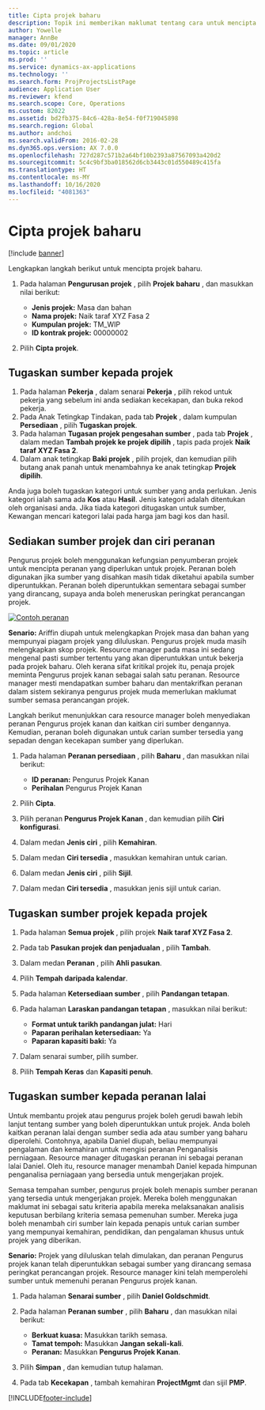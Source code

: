 ```yaml
---
title: Cipta projek baharu
description: Topik ini memberikan maklumat tentang cara untuk mencipta projek baharu.
author: Yowelle
manager: AnnBe
ms.date: 09/01/2020
ms.topic: article
ms.prod: ''
ms.service: dynamics-ax-applications
ms.technology: ''
ms.search.form: ProjProjectsListPage
audience: Application User
ms.reviewer: kfend
ms.search.scope: Core, Operations
ms.custom: 82022
ms.assetid: bd2fb375-84c6-428a-8e54-f0f719045898
ms.search.region: Global
ms.author: andchoi
ms.search.validFrom: 2016-02-28
ms.dyn365.ops.version: AX 7.0.0
ms.openlocfilehash: 727d287c571b2a64bf10b2393a87567093a420d2
ms.sourcegitcommit: 5c4c9bf3ba018562d6cb3443c01d550489c415fa
ms.translationtype: HT
ms.contentlocale: ms-MY
ms.lasthandoff: 10/16/2020
ms.locfileid: "4081363"
---
```

# <a name="create-a-new-project"></a>Cipta projek baharu

[!include [banner](../includes/banner.md)]

Lengkapkan langkah berikut untuk mencipta projek baharu.

1. Pada halaman **Pengurusan projek** , pilih **Projek baharu** , dan masukkan nilai berikut:

    - **Jenis projek:** Masa dan bahan
    - **Nama projek:** Naik taraf XYZ Fasa 2
    - **Kumpulan projek:** TM\_WIP
    - **ID kontrak projek:** 00000002

2. Pilih **Cipta projek**.

## <a name="assign-a-resource-to-a-project"></a>Tugaskan sumber kepada projek

1. Pada halaman **Pekerja** , dalam senarai **Pekerja** , pilih rekod untuk pekerja yang sebelum ini anda sediakan kecekapan, dan buka rekod pekerja.
2. Pada Anak Tetingkap Tindakan, pada tab **Projek** , dalam kumpulan **Persediaan** , pilih **Tugaskan projek**.
3. Pada halaman **Tugasan projek pengesahan sumber** , pada tab **Projek** , dalam medan **Tambah projek ke projek dipilih** , tapis pada projek **Naik taraf XYZ Fasa 2**.
4. Dalam anak tetingkap **Baki projek** , pilih projek, dan kemudian pilih butang anak panah untuk menambahnya ke anak tetingkap **Projek dipilih**.

Anda juga boleh tugaskan kategori untuk sumber yang anda perlukan. Jenis kategori ialah sama ada **Kos** atau **Hasil**. Jenis kategori adalah ditentukan oleh organisasi anda. Jika tiada kategori ditugaskan untuk sumber, Kewangan mencari kategori lalai pada harga jam bagi kos dan hasil.

## <a name="set-up-project-resource-and-role-characteristics"></a>Sediakan sumber projek dan ciri peranan

Pengurus projek boleh menggunakan kefungsian penyumberan projek untuk mencipta peranan yang diperlukan untuk projek. Peranan boleh digunakan jika sumber yang disahkan masih tidak diketahui apabila sumber diperuntukkan. Peranan boleh diperuntukkan sementara sebagai sumber yang dirancang, supaya anda boleh meneruskan peringkat perancangan projek.

[![Contoh peranan](./media/projectresourcing05.jpg)](./media/projectresourcing05.jpg) 

**Senario:** Ariffin diupah untuk melengkapkan Projek masa dan bahan yang mempunyai piagam projek yang diluluskan. Pengurus projek muda masih melengkapkan skop projek. Resource manager pada masa ini sedang mengenal pasti sumber tertentu yang akan diperuntukkan untuk bekerja pada projek baharu. Oleh kerana sifat kritikal projek itu, penaja projek meminta Pengurus projek kanan sebagai salah satu peranan. Resource manager mesti mendapatkan sumber baharu dan mentakrifkan peranan dalam sistem sekiranya pengurus projek muda memerlukan maklumat sumber semasa perancangan projek.

Langkah berikut menunjukkan cara resource manager boleh menyediakan peranan Pengurus projek kanan dan kaitkan ciri sumber dengannya. Kemudian, peranan boleh digunakan untuk carian sumber tersedia yang sepadan dengan kecekapan sumber yang diperlukan.

1. Pada halaman **Peranan persediaan** , pilih **Baharu** , dan masukkan nilai berikut:

    - **ID peranan:** Pengurus Projek Kanan
    - **Perihalan** Pengurus Projek Kanan

2. Pilih **Cipta**.
3. Pilih peranan **Pengurus Projek Kanan** , dan kemudian pilih **Ciri konfigurasi**.
4. Dalam medan **Jenis ciri** , pilih **Kemahiran**.
5. Dalam medan **Ciri tersedia** , masukkan kemahiran untuk carian.
6. Dalam medan **Jenis ciri** , pilih **Sijil**.
7. Dalam medan **Ciri tersedia** , masukkan jenis sijil untuk carian.

## <a name="assign-a-project-resource-to-a-project"></a>Tugaskan sumber projek kepada projek

1. Pada halaman **Semua projek** , pilih projek **Naik taraf XYZ Fasa 2**.
2. Pada tab **Pasukan projek dan penjadualan** , pilih **Tambah**.
3. Dalam medan **Peranan** , pilih **Ahli pasukan**.
4. Pilih **Tempah daripada kalendar**.
5. Pada halaman **Ketersediaan sumber** , pilih **Pandangan tetapan**.
6. Pada halaman **Laraskan pandangan tetapan** , masukkan nilai berikut:

    - **Format untuk tarikh pandangan julat:** Hari
    - **Paparan perihalan ketersediaan:** Ya
    - **Paparan kapasiti baki:** Ya

7. Dalam senarai sumber, pilih sumber.
8. Pilih **Tempah Keras** dan **Kapasiti penuh**.

## <a name="assign-a-resource-to-a-default-role"></a>Tugaskan sumber kepada peranan lalai

Untuk membantu projek atau pengurus projek boleh gerudi bawah lebih lanjut tentang sumber yang boleh diperuntukkan untuk projek. Anda boleh kaitkan peranan lalai dengan sumber sedia ada atau sumber yang baharu diperolehi. Contohnya, apabila Daniel diupah, beliau mempunyai pengalaman dan kemahiran untuk mengisi peranan Penganalisis perniagaan. Resource manager ditugaskan peranan ini sebagai peranan lalai Daniel. Oleh itu, resource manager menambah Daniel kepada himpunan penganalisa perniagaan yang bersedia untuk mengerjakan projek.

Semasa tempahan sumber, pengurus projek boleh menapis sumber peranan yang tersedia untuk mengerjakan projek. Mereka boleh menggunakan maklumat ini sebagai satu kriteria apabila mereka melaksanakan analisis keputusan berbilang kriteria semasa pemenuhan sumber. Mereka juga boleh menambah ciri sumber lain kepada penapis untuk carian sumber yang mempunyai kemahiran, pendidikan, dan pengalaman khusus untuk projek yang diberikan.

**Senario:** Projek yang diluluskan telah dimulakan, dan peranan Pengurus projek kanan telah diperuntukkan sebagai sumber yang dirancang semasa peringkat perancangan projek. Resource manager kini telah memperolehi sumber untuk memenuhi peranan Pengurus projek kanan.

1. Pada halaman **Senarai sumber** , pilih **Daniel Goldschmidt**.
2. Pada halaman **Peranan sumber** , pilih **Baharu** , dan masukkan nilai berikut:

    - **Berkuat kuasa:** Masukkan tarikh semasa.
    - **Tamat tempoh:** Masukkan **Jangan sekali-kali**.
    - **Peranan:** Masukkan **Pengurus Projek Kanan**.

3. Pilih **Simpan** , dan kemudian tutup halaman.
4. Pada tab **Kecekapan** , tambah kemahiran **ProjectMgmt** dan sijil **PMP**.


[!INCLUDE[footer-include](../includes/footer-banner.md)]